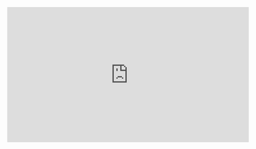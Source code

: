 ﻿<iframe width="560" height="315" src="https://www.youtube.com/embed/Rj1siqkjBSM?list=PL1DEQjXG2xnLgvHTh1MJvWScqgyqvsxSu" frameborder="0" allowfullscreen></iframe>